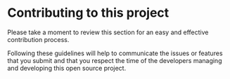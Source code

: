 # Contributing to this project

Please take a moment to review this section for an easy and effective contribution process.

Following these guidelines will help to communicate the issues or features that you 
submit and that you respect the time of the developers managing and developing this open source project. 


